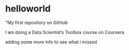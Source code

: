 helloworld
==========

"My first repository on GitHub

I am doing a Data Scientist’s Toolbox course  on Coursera

adding some more info to see what i missed
